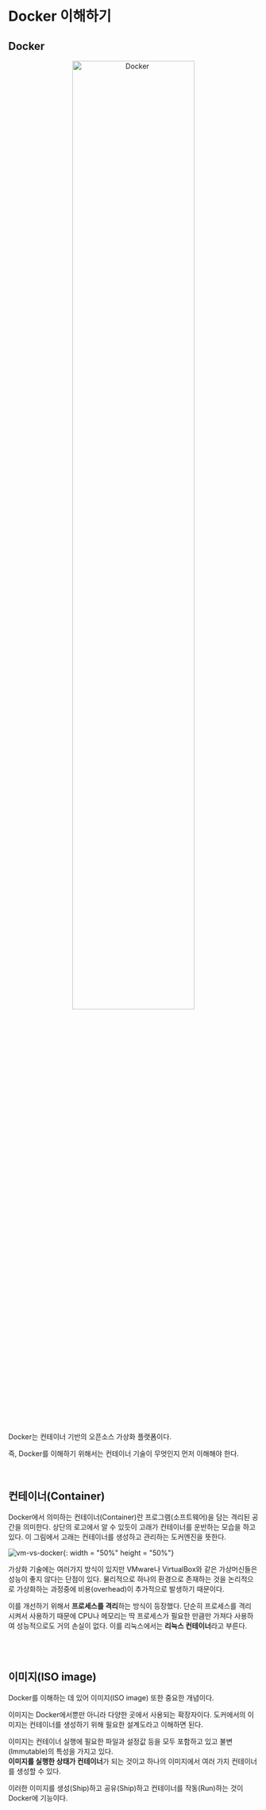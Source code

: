 # Docker 이해하기

## Docker
<center><img src="https://user-images.githubusercontent.com/76420201/103785473-91f84380-507e-11eb-9f03-2bd36817ed4b.png" width="70%" alt="Docker" ></center><br/>

Docker는 컨테이너 기반의 오픈소스 가상화 플랫폼이다.

즉, Docker를 이해하기 위해서는 컨테이너 기술이 무엇인지 먼저 이해해야 한다.

<br/>

## 컨테이너(Container)

Docker에서 의미하는 컨테이너(Container)란 프로그램(소프트웨어)을 담는 격리된 공간을 의미한다.
상단의 로고에서 알 수 있듯이 고래가 컨테이너를 운반하는 모습을 하고 있다. 이 그림에서 고래는 컨테이너를
생성하고 관리하는 도커엔진을 뜻한다.

![vm-vs-docker](https://user-images.githubusercontent.com/76420201/103851534-5ba5dd00-50ed-11eb-9e00-83e77f2bdbd7.png){: width = "50%" height = "50%"}



가상화 기술에는 여러가지 방식이 있지만 VMware나 VirtualBox와 같은 가상머신들은 성능이 좋지 않다는 단점이 있다. 물리적으로 하나의 환경으로 존재하는 것을 논리적으로 가상화하는 과정중에 비용(overhead)이 추가적으로 발생하기 때문이다.

이를 개선하기 위해서 **프로세스를 격리**하는 방식이 등장했다. 단순히 프로세스를 격리 시켜서 사용하기 때문에 CPU나
메모리는 딱 프로세스가 필요한 만큼만 가져다 사용하여 성능적으로도 거의 손실이 없다. 이를 리눅스에서는 **리눅스 컨테이너**라고 부른다.

<br/>
<br/>

## 이미지(ISO image)

Docker를 이해하는 데 있어 이미지(ISO image) 또한 중요한 개념이다.

이미지는 Docker에서뿐만 아니라 다양한 곳에서 사용되는 확장자이다. 도커에서의 이미지는 컨테이너를 생성하기 위해 필요한 설계도라고 이해하면 된다. 

이미지는 컨테이너 실행에 필요한 파일과 설정값 등을 모두 포함하고 있고 불변(Immutable)의 특성을 가지고 있다.<br/> **이미지를 실행한 상태가 컨테이너**가 되는 것이고 하나의 이미지에서 여러 가지 컨테이너를 생성할 수 있다. 

이러한 이미지를 생성(Ship)하고 공유(Ship)하고 컨테이너를 작동(Run)하는 것이 Docker에 기능이다.